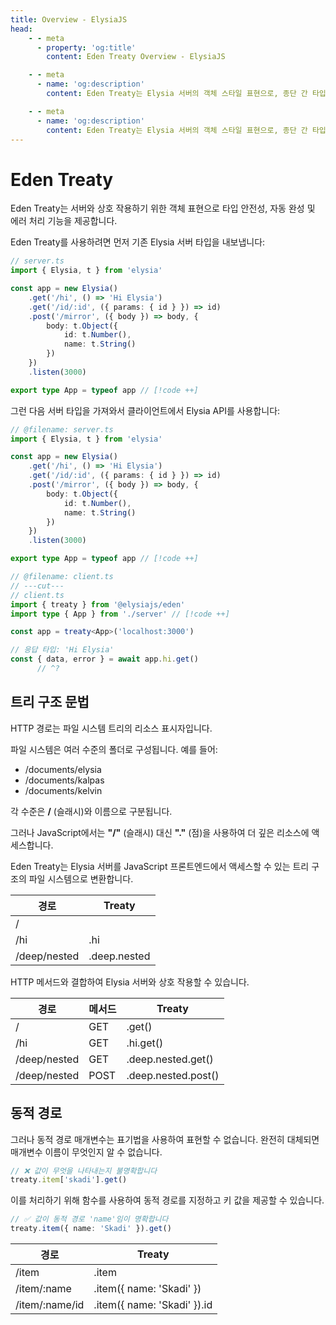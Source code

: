 ```yaml
---
title: Overview - ElysiaJS
head:
    - - meta
      - property: 'og:title'
        content: Eden Treaty Overview - ElysiaJS

    - - meta
      - name: 'og:description'
        content: Eden Treaty는 Elysia 서버의 객체 스타일 표현으로, 종단 간 타입 안전성과 크게 개선된 개발자 경험을 제공합니다. Eden을 사용하면 코드 생성 없이 Elysia 서버에서 API를 완전히 타입 안전하게 가져올 수 있습니다.

    - - meta
      - name: 'og:description'
        content: Eden Treaty는 Elysia 서버의 객체 스타일 표현으로, 종단 간 타입 안전성과 크게 개선된 개발자 경험을 제공합니다. Eden을 사용하면 코드 생성 없이 Elysia 서버에서 API를 완전히 타입 안전하게 가져올 수 있습니다.
---
```


# Eden Treaty

Eden Treaty는 서버와 상호 작용하기 위한 객체 표현으로 타입 안전성, 자동 완성 및 에러 처리 기능을 제공합니다.

Eden Treaty를 사용하려면 먼저 기존 Elysia 서버 타입을 내보냅니다:

```typescript
// server.ts
import { Elysia, t } from 'elysia'

const app = new Elysia()
    .get('/hi', () => 'Hi Elysia')
    .get('/id/:id', ({ params: { id } }) => id)
    .post('/mirror', ({ body }) => body, {
        body: t.Object({
            id: t.Number(),
            name: t.String()
        })
    })
    .listen(3000)

export type App = typeof app // [!code ++]
```

그런 다음 서버 타입을 가져와서 클라이언트에서 Elysia API를 사용합니다:

```typescript twoslash
// @filename: server.ts
import { Elysia, t } from 'elysia'

const app = new Elysia()
    .get('/hi', () => 'Hi Elysia')
    .get('/id/:id', ({ params: { id } }) => id)
    .post('/mirror', ({ body }) => body, {
        body: t.Object({
            id: t.Number(),
            name: t.String()
        })
    })
    .listen(3000)

export type App = typeof app // [!code ++]

// @filename: client.ts
// ---cut---
// client.ts
import { treaty } from '@elysiajs/eden'
import type { App } from './server' // [!code ++]

const app = treaty<App>('localhost:3000')

// 응답 타입: 'Hi Elysia'
const { data, error } = await app.hi.get()
      // ^?
```

## 트리 구조 문법

HTTP 경로는 파일 시스템 트리의 리소스 표시자입니다.

파일 시스템은 여러 수준의 폴더로 구성됩니다. 예를 들어:

-   /documents/elysia
-   /documents/kalpas
-   /documents/kelvin

각 수준은 **/** (슬래시)와 이름으로 구분됩니다.

그러나 JavaScript에서는 **"/"** (슬래시) 대신 **"."** (점)을 사용하여 더 깊은 리소스에 액세스합니다.

Eden Treaty는 Elysia 서버를 JavaScript 프론트엔드에서 액세스할 수 있는 트리 구조의 파일 시스템으로 변환합니다.

| 경로         | Treaty       |
| ------------ | ------------ |
| /            |              |
| /hi          | .hi          |
| /deep/nested | .deep.nested |

HTTP 메서드와 결합하여 Elysia 서버와 상호 작용할 수 있습니다.

| 경로         | 메서드 | Treaty              |
| ------------ | ------ | ------------------- |
| /            | GET    | .get()              |
| /hi          | GET    | .hi.get()           |
| /deep/nested | GET    | .deep.nested.get()  |
| /deep/nested | POST   | .deep.nested.post() |

## 동적 경로

그러나 동적 경로 매개변수는 표기법을 사용하여 표현할 수 없습니다. 완전히 대체되면 매개변수 이름이 무엇인지 알 수 없습니다.

```typescript
// ❌ 값이 무엇을 나타내는지 불명확합니다
treaty.item['skadi'].get()
```

이를 처리하기 위해 함수를 사용하여 동적 경로를 지정하고 키 값을 제공할 수 있습니다.

```typescript
// ✅ 값이 동적 경로 'name'임이 명확합니다
treaty.item({ name: 'Skadi' }).get()
```

| 경로            | Treaty                           |
| --------------- | -------------------------------- |
| /item           | .item                            |
| /item/:name     | .item({ name: 'Skadi' })         |
| /item/:name/id  | .item({ name: 'Skadi' }).id      |
